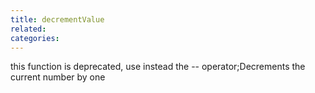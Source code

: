```yaml
---
title: decrementValue
related:
categories:
---
```


this function is deprecated, use instead the -- operator;Decrements the current number by one